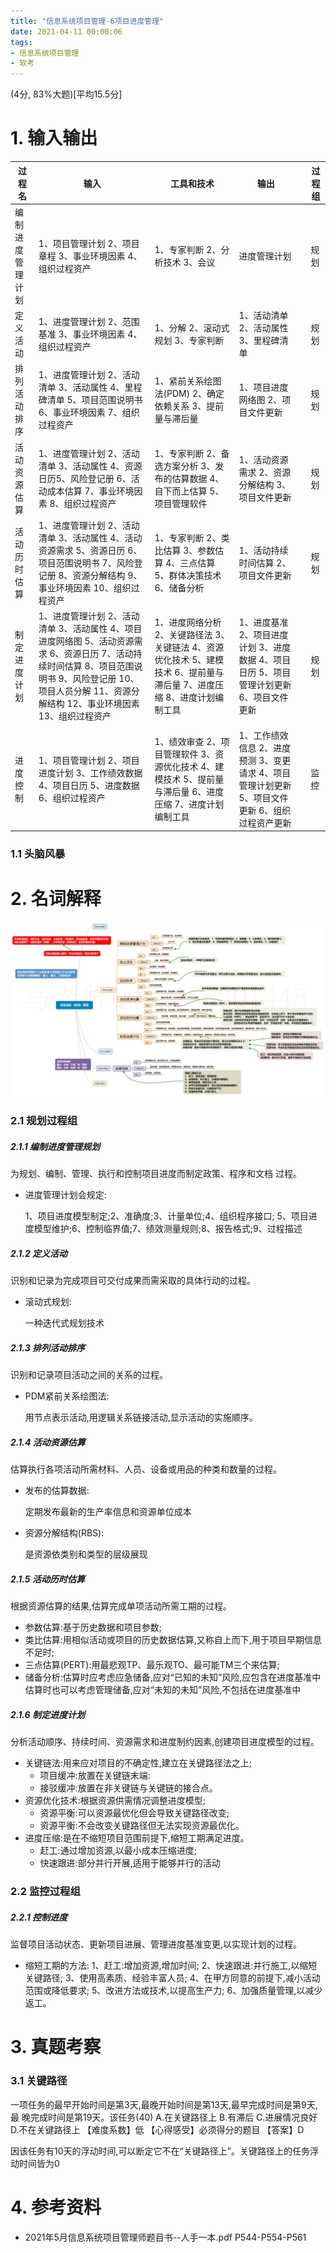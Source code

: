 ```yaml
---
title: "信息系统项目管理-6项目进度管理"
date: 2021-04-11 00:00:06
tags:
- 信息系统项目管理
- 软考
---
```


(4分, 83%大题)[平均15.5分]

# 1. 输入输出

| 过程名           | 输入                                                         | 工具和技术                                                   | 输出                                                         |      | 过程组 |
| ---------------- | ------------------------------------------------------------ | ------------------------------------------------------------ | ------------------------------------------------------------ | ---- | ------ |
| 编制进度管理计划 | 1、项目管理计划 2、项目章程 3、事业环境因素 4、组织过程资产  | 1、专家判断 2、分析技术 3、会议                              | 进度管理计划                                                 |      | 规划   |
| 定义活动         | 1、进度管理计划 2、范围基准 3、事业环境因素 4、组织过程资产  | 1、分解 2、滚动式规划 3、专家判断                            | 1、活动清单 2、活动属性 3、里程碑清单                        |      | 规划   |
| 排列活动排序     | 1、进度管理计划 2、活动清单 3、活动属性 4、里程碑清单 5、项目范围说明书 6、事业环境因素 7、组织过程资产 | 1、紧前关系绘图法(PDM) 2、确定依赖关系 3、提前量与滞后量     | 1、项目进度网络图 2、项目文件更新                            |      | 规划   |
| 活动资源估算     | 1、进度管理计划 2、活动清单 3、活动属性 4、资源日历5、风险登记册 6、活动成本估算 7、事业环境因素 8、组织过程资产 | 1、专家判断 2、备选方案分析 3、发布的估算数据 4、自下而上估算 5、项目管理软件 | 1、活动资源需求 2、资源分解结构 3、项目文件更新              |      | 规划   |
| 活动历时估算     | 1、进度管理计划 2、活动清单 3、活动属性 4、活动资源需求 5、资源日历 6、项目范围说明书 7、风险登记册 8、资源分解结构 9、事业环境因素 10、组织过程资产 | 1、专家判断 2、类比估算 3、参数估算 4、三点估算 5、群体决策技术 6、储备分析 | 1、活动持续时间估算 2、项目文件更新                          |      | 规划   |
| 制定进度计划     | 1、进度管理计划 2、活动清单 3、活动属性 4、项目进度网络图 5、活动资源需求 6、资源日历 7、活动持续时间估算 8、项目范围说明书 9、风险登记册 10、项目人员分解 11、资源分解结构 12、事业环境因素 13、组织过程资产 | 1、进度网络分析 2、关键路径法 3、关键链法 4、资源优化技术 5、建模技术 6、提前量与滞后量 7、进度压缩 8、进度计划编制工具 | 1、进度基准 2、项目进度计划 3、进度数据 4、项目日历 5、项目管理计划更新 6、项目文件更新 |      | 规划   |
|                  |                                                              |                                                              |                                                              |      |        |
| 进度控制         | 1、项目管理计划 2、项目进度计划 3、工作绩效数据 4、项目日历 5、进度数据 6、组织过程资产 | 1、绩效审查 2、项目管理软件 3、资源优化技术 4、建模技术 5、提前量与滞后量 6、进度压缩 7、进度计划编制工具 | 1、工作绩效信息 2、进度预测 3、变更请求 4、项目管理计划更新 5、项目文件更新 6、组织过程资产更新 |      | 监控   |

<!-- more -->

### 1.1 头脑风暴



# 2. 名词解释

![3](%E4%BF%A1%E6%81%AF%E7%B3%BB%E7%BB%9F%E9%A1%B9%E7%9B%AE%E7%AE%A1%E7%90%86-6%E9%A1%B9%E7%9B%AE%E8%BF%9B%E5%BA%A6%E7%AE%A1%E7%90%86/3.jpg)

### 2.1 规划过程组

##### 2.1.1 编制进度管理规划

为规划、编制、管理、执行和控制项目进度而制定政策、程序和文档 过程。

+ 进度管理计划会规定:

  1、项目进度模型制定;2、准确度;3、计量单位;4、组织程序接口; 5、项目进度模型维护;6、控制临界值;7、绩效测量规则;8、报告格式;9、过程描述

##### 2.1.2 定义活动

识别和记录为完成项目可交付成果而需采取的具体行动的过程。

+ 滚动式规划:

  一种迭代式规划技术

##### 2.1.3 排列活动排序

识别和记录项目活动之间的关系的过程。

+ PDM紧前关系绘图法:

  用节点表示活动,用逻辑关系链接活动,显示活动的实施顺序。

##### 2.1.4 活动资源估算

估算执行各项活动所需材料、人员、设备或用品的种类和数量的过程。

+ 发布的估算数据:

  定期发布最新的生产率信息和资源单位成本

+ 资源分解结构(RBS):

  是资源依类别和类型的层级展现

##### 2.1.5 活动历时估算

根据资源估算的结果,估算完成单项活动所需工期的过程。

+ 参数估算:基于历史数据和项目参数;
+ 类比估算:用相似活动或项目的历史数据估算,又称自上而下,用于项目早期信息不足时;
+ 三点估算(PERT):用最悲观TP、最乐观TO、最可能TM三个来估算;
+ 储备分析:估算时应考虑应急储备,应对“已知的未知”风险,应包含在进度基准中 估算时也可以考虑管理储备,应对“未知的未知”风险,不包括在进度基准中

##### 2.1.6 制定进度计划

分析活动顺序、持续时间、资源需求和进度制约因素,创建项目进度模型的过程。

+ 关键链法:用来应对项目的不确定性,建立在关键路径法之上; 
  + 项目缓冲:放置在关键链末端:
  + 接驳缓冲:放置在非关键链与关键链的接合点。
+ 资源优化技术:根据资源供需情况调整进度模型; 
  + 资源平衡:可以资源最优化但会导致关键路径改变;
  + 资源平衡:不会改变关键路径但无法实现资源最优化。
+ 进度压缩:是在不缩短项目范围前提下,缩短工期满足进度。
  + 赶工:通过增加资源,以最小成本压缩进度; 
  + 快速跟进:部分并行开展,适用于能够并行的活动



### 2.2 监控过程组

##### 2.2.1 控制进度

监督项目活动状态、更新项目进展、管理进度基准变更,以实现计划的过程。

+ 缩短工期的方法:
  1、赶工:增加资源,增加时间;
  2、快速跟进:并行施工,以缩短关键路径;
  3、使用高素质、经验丰富人员;
  4、在甲方同意的前提下,减小活动范围或降低要求;
  5、改进方法或技术,以提高生产力;
  6、加强质量管理,以减少返工。



# 3. 真题考察

### 3.1 关键路径

一项任务的最早开始时间是第3天,最晚开始时间是第13天,最早完成时间是第9天,最 晚完成时间是第19天。该任务(40)
A.在关键路径上
B.有滞后
C.进展情况良好
D.不在关键路径上
【难度系数】低
【心得感受】必须得分的题目
【答案】D

因该任务有10天的浮动时间,可以断定它不在“关键路径上”。关键路径上的任务浮动时间皆为0





# 4. 参考资料

+ 2021年5月信息系统项目管理师题目书--人手一本.pdf P544-P554-P561

